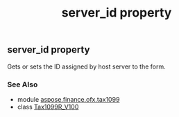 ﻿---
title: server_id property
second_title: Aspose.Finance for Python via .NET API References
description: 
type: docs
weight: 220
url: /python-net/aspose.finance.ofx.tax1099/tax1099r_v100/server_id/
is_root: false
---

## server_id property


Gets or sets the ID assigned by host server to the form.

### See Also
* module [aspose.finance.ofx.tax1099](../../)
* class [Tax1099R_V100](/finance/python-net/aspose.finance.ofx.tax1099/tax1099r_v100)
